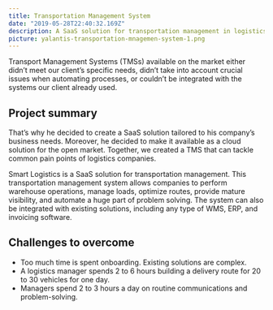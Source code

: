 ```yaml
---
title: Transportation Management System
date: "2019-05-28T22:40:32.169Z"
description: A SaaS solution for transportation management in logistics industry
picture: yalantis-transportation-mnagemen-system-1.png
---
```


Transport Management Systems (TMSs) available on the market either didn’t
meet our client’s specific needs, didn’t take into account crucial issues
when automating processes, or couldn’t be integrated with the systems our
client already used.

## Project summary

That’s why he decided to create a SaaS solution tailored to his company’s
business needs. Moreover, he decided to make it available as a cloud solution
for the open market. Together, we created a TMS that can tackle common pain
points of logistics companies.

Smart Logistics is a SaaS solution for transportation management. This
transportation management system allows companies to perform warehouse
operations, manage loads, optimize routes, provide mature visibility, and
automate a huge part of problem solving. The system can also be integrated
with existing solutions, including any type of WMS, ERP, and invoicing software.

## Challenges to overcome

- Too much time is spent onboarding. Existing solutions are complex.
- A logistics manager spends 2 to 6 hours building a delivery route for 20 to 30 vehicles for one day.
- Managers spend 2 to 3 hours a day on routine communications and problem-solving.
